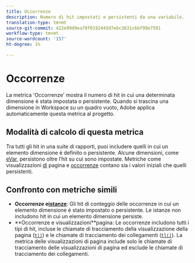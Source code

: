 ```yaml
---
title: Occorrenze
description: Numero di hit impostati o persistenti da una variabile.
translation-type: tm+mt
source-git-commit: 422e99d9ea70f0192443d7ebc3631c6bf99e7591
workflow-type: tm+mt
source-wordcount: '157'
ht-degree: 1%

---
```



# Occorrenze

La metrica &#39;Occorrenze&#39; mostra il numero di hit in cui una determinata dimensione è stata impostata o persistente. Quando si trascina una dimensione in Workspace su un quadro vuoto, Adobe applica automaticamente questa metrica al progetto.

## Modalità di calcolo di questa metrica

Tra tutti gli hit in una suite di rapporti, puoi includere quelli in cui un elemento dimensione è definito o persistente. Alcune dimensioni, come [eVar](../dimensions/evar.md), persistono oltre l’hit su cui sono impostate. Metriche come visualizzazioni [di](page-views.md) pagina e [occorrenze](occurrences.md) contano sia i valori iniziali che quelli persistenti.

## Confronto con metriche simili

* **Occorrenze e[istanze](instances.md)**: Gli hit di conteggio delle occorrenze in cui un elemento dimensione è stato impostato o persistente. Le istanze non includono hit in cui un elemento dimensione persiste.
* **Occorrenze e visualizzazioni[](page-views.md)**pagina: Le occorrenze includono tutti i tipi di hit, incluse le chiamate di tracciamento della visualizzazione della pagina ([`t()`](/help/implement/vars/functions/t-method.md)) e le chiamate di tracciamento dei collegamenti ([`tl()`](/help/implement/vars/functions/tl-method.md)). La metrica delle visualizzazioni di pagina include solo le chiamate di tracciamento delle visualizzazioni di pagina ed esclude le chiamate di tracciamento dei collegamenti.
